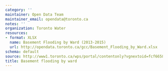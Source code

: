 ```yaml
---
category: ''
maintainer: Open Data Team
maintainer_email: opendata@toronto.ca
notes: ''
organization: Toronto Water
resources:
- format: XLSX
  name: Basement Flooding by Ward (2013-2015)
  url: http://opendata.toronto.ca/gcc/Basement_Flooding_by_Ward.xlsx
schema: default
source: http://www1.toronto.ca/wps/portal/contentonly?vgnextoid=fcf66589376be410VgnVCM10000071d60f89RCRD&vgnextchannel=1a66e03bb8d1e310VgnVCM10000071d60f89RCRD
title: Basement flooding by ward
---
```

